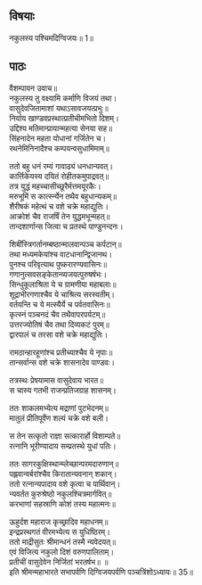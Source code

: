 ## विषयाः

नकुलस्य पश्चिमदिग्विजयः॥ 1॥

## पाठः

वैशम्पायन उवाच॥  
नकुलस्य तु वक्ष्यामि कर्माणि विजयं तथा।  
वासुदेवजितामाशां यथाऽसावजयत्प्रभुः॥  
निर्याय खाण्डवप्रस्थात्प्रतीचीमभितो दिशम्।  
उद्दिश्य मतिमान्प्रायान्महत्या सेनया सह॥  
सिंहनादेन महता योधानां गर्जितेन च।  
रथनेमिनिनादैश्च कम्पयन्वसुधामिमाम्॥  

ततो बहु धनं रम्यं गावाढ्यं धनधान्यवत्।  
कार्त्तिकेयस्य दयितं रोहीतकमुपाद्रवत्॥  
तत्र युद्धं महच्चासीच्छूरैर्मत्तमयूरकैः।  
मरुभूमिं स कार्त्स्न्येन तथैव बहुधान्यकम्॥  
शैरीषकं महेत्थं च वशे चक्रे महाद्युतिः।  
आक्रोशं चैव राजर्षिं तेन युद्धमभून्महत्॥  
तान्दशार्णान्स जित्वा च प्रतस्थे पाण्डुनन्दनः।  

शिबींस्त्रिगर्तानम्बष्ठान्मालवान्पञ्च कर्पटान्॥  
तथा मध्यमकेयांश्च वाटधानान्द्विजानथ।  
पुनश्च परिवृत्याथ पुष्करारण्यवासिनः॥  
गणानुत्सवसङ्केतान्व्यजयत्पुरुषर्षभः।  
सिन्धुकूलाश्रिता ये च ग्रामणीया महाबलाः॥  
शूद्राभीरगणाश्चैव ये चाश्रित्य सरस्वतीम्।  
वर्तयन्ति च ये मत्स्यैर्ये च पर्वतवासिनः॥  
कृत्स्नं पञ्चनदं चैव तथैवापरपर्यटम्॥  
उत्तरज्योतिषं चैव तथा दिव्यकटं पुरम्॥  
द्वारपालं च तरसा वशे चक्रे महाद्युतिः।  

रामठान्हारहूणांश्च प्रतीच्याश्चैव ये नृपाः॥  
तान्सर्वान्स वशे चक्रे शासनादेव पाण्डवः।  

तत्रस्थः प्रेषयामास वासुदेवाय भारत॥  
स चास्य गतभी राजन्प्रतिजग्राह शासनम्।  

ततः शाकलमभ्येत्य मद्राणां पुटभेदनम्॥  
मातुलं प्रीतिपूर्वेण शल्यं चक्रे वशे बली।  

स तेन सत्कृतो राज्ञा सत्कारार्हो विशाम्पते॥  
रत्नानि भूरीण्यादाय सम्प्रतस्थे युधां पतिः।  

ततः सागरकुक्षिस्थान्म्लेच्छान्परमदारुणान्॥  
पह्लवान्वर्बरांश्चैव किरातान्यवनान् शकान्।  
ततो रत्नान्यपादाय वशे कृत्वा च पार्थिवान्।  
न्यवर्तत कुरुश्रेष्ठो नकुलश्चित्रमार्गवित्॥  
करभाणां सहस्राणि कोशं तस्य महात्मनः॥  

ऊहुर्दश महाराज कृच्छ्रादिव महाधनम्॥  
इन्द्रप्रस्थगतं वीरमभ्येत्य स युधिष्ठिरम्।  
ततो माद्रीसुतः श्रीमान्धनं तस्मै न्यवेदयत्॥  
एवं विजित्य नकुलो दिशं वरुणपालिताम्।  
प्रतीचीं वासुदेवेन निर्जितां भरतर्षभ॥ ॥  
इति श्रीमन्महाभारते सभापर्वणि दिग्विजयपर्वणि पञ्चत्रिंशोऽध्यायः॥ 35॥

